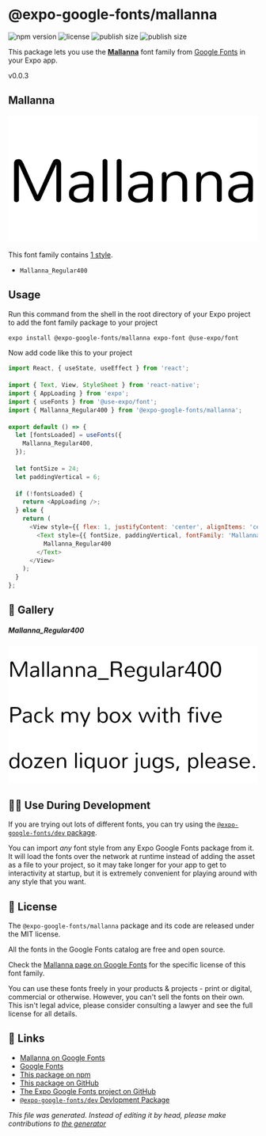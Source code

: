 # @expo-google-fonts/mallanna

![npm version](https://flat.badgen.net/npm/v/@expo-google-fonts/mallanna)
![license](https://flat.badgen.net/github/license/expo/google-fonts)
![publish size](https://flat.badgen.net/packagephobia/install/@expo-google-fonts/mallanna)
![publish size](https://flat.badgen.net/packagephobia/publish/@expo-google-fonts/mallanna)

This package lets you use the [**Mallanna**](https://fonts.google.com/specimen/Mallanna) font family from [Google Fonts](https://fonts.google.com/) in your Expo app.

v0.0.3

## Mallanna

![Mallanna](./font-family.png)

This font family contains [1 style](#gallery).

- `Mallanna_Regular400`

## Usage

Run this command from the shell in the root directory of your Expo project to add the font family package to your project
```sh
expo install @expo-google-fonts/mallanna expo-font @use-expo/font
```

Now add code like this to your project
```js
import React, { useState, useEffect } from 'react';

import { Text, View, StyleSheet } from 'react-native';
import { AppLoading } from 'expo';
import { useFonts } from '@use-expo/font';
import { Mallanna_Regular400 } from '@expo-google-fonts/mallanna';

export default () => {
  let [fontsLoaded] = useFonts({
    Mallanna_Regular400,
  });

  let fontSize = 24;
  let paddingVertical = 6;

  if (!fontsLoaded) {
    return <AppLoading />;
  } else {
    return (
      <View style={{ flex: 1, justifyContent: 'center', alignItems: 'center' }}>
        <Text style={{ fontSize, paddingVertical, fontFamily: 'Mallanna_Regular400' }}>
          Mallanna_Regular400
        </Text>
      </View>
    );
  }
};

```

## 🔡 Gallery

##### Mallanna_Regular400
![Mallanna_Regular400](./81feb01d40b2b7875e496dde6320f6af4ca381b03d376608ba5d8f9a8eb72db4.ttf.png)


## 👩‍💻 Use During Development

If you are trying out lots of different fonts, you can try using the [`@expo-google-fonts/dev` package](https://github.com/expo/google-fonts/tree/master/font-packages/dev#readme).

You can import *any* font style from any Expo Google Fonts package from it. It will load the fonts
over the network at runtime instead of adding the asset as a file to your project, so it may take longer
for your app to get to interactivity at startup, but it is extremely convenient
for playing around with any style that you want.

## 📖 License

The `@expo-google-fonts/mallanna` package and its code are released under the MIT license.

All the fonts in the Google Fonts catalog are free and open source.

Check the [Mallanna page on Google Fonts](https://fonts.google.com/specimen/Mallanna) for the specific license of this font family.

You can use these fonts freely in your products & projects - print or digital, commercial or otherwise. However, you can't sell the fonts on their own. This isn't legal advice, please consider consulting a lawyer and see the full license for all details.

## 🔗 Links

- [Mallanna on Google Fonts](https://fonts.google.com/specimen/Mallanna)
- [Google Fonts](https://fonts.google.com/)
- [This package on npm](https://www.npmjs.com/package/@expo-google-fonts/mallanna)
- [This package on GitHub](https://github.com/expo/google-fonts/tree/master/font-packages/mallanna)
- [The Expo Google Fonts project on GitHub](https://github.com/expo/google-fonts)
- [`@expo-google-fonts/dev` Devlopment Package](https://github.com/expo/google-fonts/tree/master/font-packages/dev)


*This file was generated. Instead of editing it by head, please make contributions to [the generator](https://github.com/expo/google-fonts/tree/master/packages/generator)*
